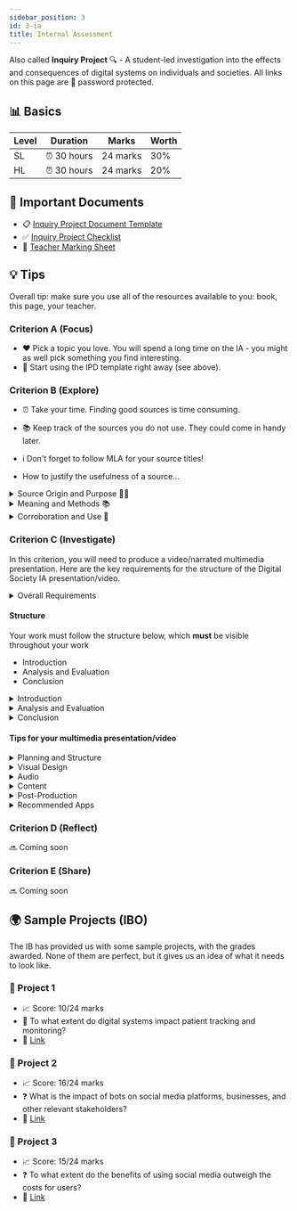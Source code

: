 ```yaml
---
sidebar_position: 3
id: 3-ia
title: Internal Assessment
---
```


Also called **Inquiry Project** 🔍 - A student-led investigation into the effects and consequences of digital systems on individuals and societies. All links on this page are 🔐 password protected.

## 📊 Basics

|Level| Duration | Marks | Worth | 
|------|-------|----|---|
| SL | ⏰ 30 hours| 24 marks | 30%|
| HL | ⏰ 30 hours| 24 marks | 20%|

## 📂 Important Documents
- 📋 [Inquiry Project Document Template](https://dcigroupadmin-my.sharepoint.com/:w:/g/personal/frederic_nevers_dulwich_org/EQfrkytsTk1DvNY4pKbN-MwBNfGeLycltCu7sc7be81grA?e=eenO5u)
- ✅ [Inquiry Project Checklist](https://dcigroupadmin-my.sharepoint.com/:b:/g/personal/frederic_nevers_dulwich_org/EScsgQb1VMRMlc3zRm9wabsBk5Qx5pBy058oLMfS1aAp8A?e=kkUhtd)
- 🎯 [Teacher Marking Sheet](https://dcigroupadmin-my.sharepoint.com/:b:/g/personal/frederic_nevers_dulwich_org/EdyVJE3VhntNhonixxw8xGQBmi6B98D3NRf2cAdOyr2mvg?e=0f9toH)

## 💡 Tips

Overall tip: make sure you use all of the resources available to you: book, this page, your teacher.

### Criterion A (Focus)
- ❤️ Pick a topic you love. You will spend a long time on the IA - you might as well pick something you find interesting.
- 📝 Start using the IPD template right away (see above).

### Criterion B (Explore)
- ⏰ Take your time. Finding good sources is time consuming.
- 📚 Keep track of the sources you do not use. They could come in handy later.
- ℹ Don't forget to follow MLA for your source titles!

- How to justify the usefulness of a source...
<details>
<summary>Source Origin and Purpose 🕵️‍♀️</summary>

- Identify the author or creator of the source and their background or expertise in the subject matter.
- Determine when and where the source was created or published.
- Determine the intended audience for the source.
- Identify the purpose of the source, such as to inform, persuade, entertain, or sell a product or idea.
- Consider any potential biases or motivations of the author or publisher that may influence the content.
- Does the context influence the writing?
- CRAAP (Currency, Relevance, Authority, Accuracy, Purpose) to evaluate the source's origin and purpose.
- Possible starter sentences
    - The source, [title], was published by a [reputable... publisher/platform] on [date].
    - The author of the source, [author name], is a [relevant background or expertise].
    - [Publisher/platform] is known for [brief description of reputation or focus].
    - The purpose of the source appears to be [inform/persuade/entertain/other].
    - The source is potentially biased towards..., because...

</details>

<details>
<summary>Meaning and Methods 📚</summary>

- Extract the main ideas, arguments, or information presented in the source.
- Identify the methods used to convey the information, such as text, images, videos, or interactive elements.
- Determine how the chosen methods contribute to the effectiveness of the source in conveying its meaning.
- Identify any limitations or strengths of the methods used.
- Possible starter sentences
    - The information presented in the source is [consistent/inconsistent] with [other sources/common knowledge] on the topic.
    - The source [corroborates/contradicts] [specific information] found in [other source(s)].
    - This source is useful for understanding [specific aspect of the topic] because [brief explanation].
    - However, the source does not address [specific aspect], which may require additional sources for a more comprehensive understanding.
    - The source fits into the broader context of [relevant field or subject] by [brief explanation].

</details>

<details>
<summary>Corroboration and Use 🤝</summary>

- Compare/contrast the information in the source with other reliable sources on the same topic.
- Identify any similarities or differences in the information presented across sources.
- Find out how the source corroborates or contradicts other sources, and the implications of this for the reliability of the information.
- How does the source contributes to your understanding of the topic and supports your inquiry.
- Consider the limitations of the source and any additional information that may be needed to fully address your inquiry.
- Possible starter sentences
    - The information presented in the source is [consistent/inconsistent] with [other sources/common knowledge] on the topic.
    - The source [corroborates/contradicts] [specific information] found in [other source(s)].
    - This source is useful for understanding [specific aspect of the topic] because [brief explanation].
    - However, the source does not address [specific aspect], which may require additional sources for a more comprehensive understanding.
    - The source fits into the broader context of [relevant field or subject] by [brief explanation].

</details>

### Criterion C (Investigate)

In this criterion, you will need to produce a video/narrated multimedia presentation. Here are the key requirements for the structure of the Digital Society IA presentation/video.

<details>
<summary>Overall Requirements</summary>
- Maximum 10 minutes in length (aim for 9min59s)
- Should include a combination of modes and media including text, still and moving images, and sound
- Must contain an audible recorded commentary in your voice throughout (AI voice can be used, but own voice is preferred)
- Should be well-organised and use media coherently to support understanding - must follow structure below!
- All text must be legible when viewed on screen
</details>

#### Structure
Your work must follow the structure below, which **must** be visible throughout your work
- Introduction
- Analysis and Evaluation
- Conclusion

<details>
<summary>Introduction</summary>
- Re-state the inquiry focus and briefly outline its significance for digital society
- Must include the same inquiry focus provided in the Inquiry Process Document (IPD)
</details>

<details>
<summary>Analysis and Evaluation</summary>
- This should comprise the bulk of the presentation
- Your own sustained and well-supported analysis and evaluation of impacts and implications of the digital systems for people and communities
- Should integrate your own thinking supported by evidence
</details>

<details>
<summary>Conclusion</summary>
- Provide further insight reflecting your new understanding and ideas about your inquiry focus following the analysis and evaluation
- Include a discussion of emerging trends and future developments
- Should be well-supported and relevant to the preceding analysis and evaluation
</details>

#### Tips for your multimedia presentation/video

<details>
<summary>Planning and Structure</summary>
- Plan and storyboard the presentation
- Keep it concise and focused (aim for 8-9 minutes)
- Include clear sections/signposting
- Ensure structure aligns with assessment criteria
</details>

<details>
<summary>Visual Design</summary>
- Use clear, professional visuals
- Maintain a consistent visual style and color scheme
- Use transitions between slides/scenes sparingly and purposefully
- Include a mix of media (slides, images, video clips, animations)
- Use charts, graphs or infographics to present data visually
</details>

<details>
<summary>Audio</summary>
- Narrate clearly with scripted and rehearsed narration
- Balance audio and visuals
- Consider using background music at a low volume if appropriate
</details>

<details>
<summary>Content</summary>
- Focus on key points related to your inquiry question and analysis
- Emphasize analysis and evaluation, not just description
- Cite sources properly (in-text and full citations)
</details>

<details>
<summary>Post-Production</summary>
- Edit carefully (trim content, ensure smooth transitions, check audio quality)
- Review against assessment criteria
- Get feedback and refine
- Test the final version on different devices
</details>

<details>
<summary>Recommended Apps</summary>
- Video/Presentation: PowerPoint, iMovie, Keynote, Adobe Premiere Rush, Clips, Canva
- Screen Recording: QuickTime Player (Mac), built-in Screen Recording (iPad/iPhone)
- Audio Recording: GarageBand, Voice Memos
- Graphic Design: Pixelmator, Procreate, Canva
- Data Visualization: Numbers, Infogram, Tableau
</details>


### Criterion D (Reflect)
🔜 Coming soon

### Criterion E (Share)
🔜 Coming soon


## 🌍 Sample Projects (IBO)
The IB has provided us with some sample projects, with the grades awarded. None of them are perfect, but it gives us an idea of what it needs to look like. 

### 📁 Project 1

- 📈 Score: 10/24 marks
- 🏥 To what extent do digital systems impact patient tracking and monitoring?
- 🔗 [Link](https://dcigroupadmin-my.sharepoint.com/:f:/g/personal/frederic_nevers_dulwich_org/EnUNqgiO92ZBrL1daBspPPQBRhBMiE5HZCiPZRJlUHcOoA?e=sL8ghO)

### 📁 Project 2

- 📈 Score: 16/24 marks
- ❓ What is the impact of bots on social media platforms, businesses, and other relevant stakeholders?
- 🔗 [Link](https://dcigroupadmin-my.sharepoint.com/:f:/g/personal/frederic_nevers_dulwich_org/EnXZE0ZTbJ5KgQSGEtdNwWcB6p87jMZBIcVzz2-w38lXFw?e=IcYUB7)

### 📁 Project 3

- 📈 Score: 15/24 marks
- ❓ To what extent do the benefits of using social media outweigh the costs for users?
- 🔗 [Link](https://dcigroupadmin-my.sharepoint.com/:f:/g/personal/frederic_nevers_dulwich_org/EvfuYe9pevtOoWyJ1wO-KugBduehujyRuzzXWQOwO1fEqg?e=tib6YV)


